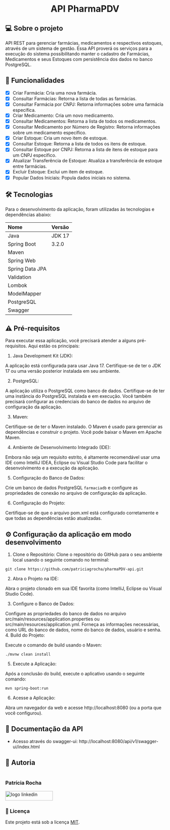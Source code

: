 
# <p align="center">API PharmaPDV</p>

## 💻 Sobre o projeto

API REST para gerenciar farmácias, medicamentos e respectivos estoques, através de um sistema de gestão. 
Essa API proverá os serviços para a execução do sistema possibilitando manter o cadastro de Farmácias, Medicamentos e seus Estoques com persistência dos dados no banco PostgreSQL.


## 🚧 Funcionalidades

- [x] Criar Farmácia: Cria uma nova farmácia.
- [x] Consultar Farmácias: Retorna a lista de todas as farmácias.
- [x] Consultar Farmácia por CNPJ: Retorna informações sobre uma farmácia específica.
- [x] Criar Medicamento: Cria um novo medicamento.
- [x] Consultar Medicamentos: Retorna a lista de todos os medicamentos.
- [x] Consultar Medicamento por Número de Registro: Retorna informações sobre um medicamento específico.
- [x] Criar Estoque: Cria um novo item de estoque.
- [x] Consultar Estoque: Retorna a lista de todos os itens de estoque.
- [x] Consultar Estoque por CNPJ: Retorna a lista de itens de estoque para um CNPJ específico.
- [x] Atualizar Transferência de Estoque: Atualiza a transferência de estoque entre farmácias.
- [x] Excluir Estoque: Exclui um item de estoque.
- [x] Popular Dados Iniciais: Popula dados iniciais no sistema.

## 🛠️ Tecnologias
Para o desenvolvimento da aplicação, foram utilizadas às tecnologias e dependências abaixo:

| Nome            | Versão |
|:----------------|:-------|
| Java            | JDK 17 |
| Spring Boot     | 3.2.0  |
| Maven           |        |
| Spring Web      |        |
| Spring Data JPA |        |
| Validation      |        |
| Lombok          |        |
| ModelMapper     |        |
| PostgreSQL      |        |
| Swagger         |        |

## ⚠️ Pré-requisitos


Para executar essa aplicação, você precisará atender a alguns pré-requisitos. Aqui estão os principais:

1. Java Development Kit (JDK):

A aplicação está configurada para usar Java 17. Certifique-se de ter o JDK 17 ou uma versão posterior instalada em seu ambiente.

2. PostgreSQL:

A aplicação utiliza o PostgreSQL como banco de dados. Certifique-se de ter uma instância do PostgreSQL instalada e em execução. Você também precisará configurar as credenciais do banco de dados no arquivo de configuração da aplicação.

3. Maven:

Certifique-se de ter o Maven instalado. O Maven é usado para gerenciar as dependências e construir o projeto. Você pode baixar o Maven em Apache Maven.

4. Ambiente de Desenvolvimento Integrado (IDE):

Embora não seja um requisito estrito, é altamente recomendável usar uma IDE como IntelliJ IDEA, Eclipse ou Visual Studio Code para facilitar o desenvolvimento e a execução da aplicação.

5. Configuração do Banco de Dados:

Crie um banco de dados PostgreSQL `farmaciadb` e configure as propriedades de conexão no arquivo de configuração da aplicação.

6. Configuração do Projeto:

Certifique-se de que o arquivo pom.xml está configurado corretamente e que todas as dependências estão atualizadas.

## ⚙️ Configuração da aplicação em modo desenvolvimento

1. Clone o Repositório:
Clone o repositório do GitHub para o seu ambiente local usando o seguinte comando no terminal:

````git clone https://github.com/patriciagrocha/pharmaPDV-api.git````

2. Abra o Projeto na IDE:

Abra o projeto clonado em sua IDE favorita (como IntelliJ, Eclipse ou Visual Studio Code).

3. Configure o Banco de Dados:

Configure as propriedades do banco de dados no arquivo src/main/resources/application.properties ou src/main/resources/application.yml. 
Forneça as informações necessárias, como URL do banco de dados, nome do banco de dados, usuário e senha.
4. Build do Projeto: 

Execute o comando de build usando o Maven:

``./mvnw clean install``

5. Execute a Aplicação:

Após a conclusão do build, execute o aplicativo usando o seguinte comando:

``mvn spring-boot:run``

6. Acesse a Aplicação:

Abra um navegador da web e acesse http://localhost:8080 (ou a porta que você configurou). 

## 📄 Documentação da API

- Acesso através do swagger-ui:  http://localhost:8080/api/v1/swagger-ui/index.html


## 🦸 Autoria

<div style="display: flex; flex-direction: column;">
<h3>Patrícia Rocha</h3>
<a href="https://www.linkedin.com/in/patriciagrocha/" target="_blank">
<img src="https://img.shields.io/badge/LinkedIn-0077B5?style=for-the-badge&logo=linkedin&logoColor=white" alt="logo linkedin" style="width: 150px; height: 30px;">
</a>
</div>


### 📝 Licença

Este projeto está sob a licença [MIT](./LICENSE).
